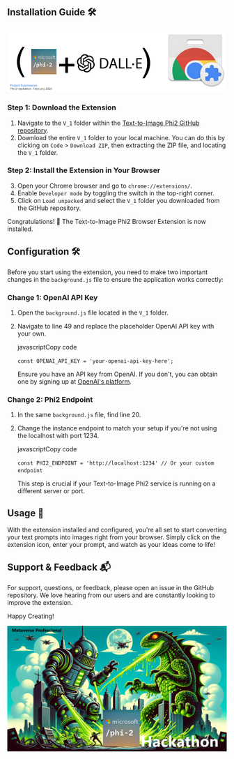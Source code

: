Installation Guide 🛠️
----------------------
![alt text](https://github.com/jegamboafuentes/Text-to-Image-Phi2/blob/main/imagenes/phi2anddalle.png)
### Step 1: Download the Extension

1.  Navigate to the `V_1` folder within the [Text-to-Image Phi2 GitHub repository](https://github.com/jegamboafuentes/Text-to-Image-Phi2/tree/main/V_1).
2.  Download the entire `V_1` folder to your local machine. You can do this by clicking on `Code` > `Download ZIP`, then extracting the ZIP file, and locating the `V_1` folder.

### Step 2: Install the Extension in Your Browser

3.  Open your Chrome browser and go to `chrome://extensions/`.
4.  Enable `Developer mode` by toggling the switch in the top-right corner.
5.  Click on `Load unpacked` and select the `V_1` folder you downloaded from the GitHub repository.

Congratulations! 🎉 The Text-to-Image Phi2 Browser Extension is now installed.

Configuration 🛠️
-----------------

Before you start using the extension, you need to make two important changes in the `background.js` file to ensure the application works correctly:

### Change 1: OpenAI API Key

1.  Open the `background.js` file located in the `V_1` folder.
    
2.  Navigate to line 49 and replace the placeholder OpenAI API key with your own.
    
    javascriptCopy code
    
    `const OPENAI_API_KEY = 'your-openai-api-key-here';`
    
    Ensure you have an API key from OpenAI. If you don't, you can obtain one by signing up at [OpenAI's platform](https://openai.com/).
    

### Change 2: Phi2 Endpoint

1.  In the same `background.js` file, find line 20.
    
2.  Change the instance endpoint to match your setup if you're not using the localhost with port 1234.
    
    javascriptCopy code
    
    `const PHI2_ENDPOINT = 'http://localhost:1234' // Or your custom endpoint`
    
    This step is crucial if your Text-to-Image Phi2 service is running on a different server or port.
    

Usage 🎨
--------

With the extension installed and configured, you're all set to start converting your text prompts into images right from your browser. Simply click on the extension icon, enter your prompt, and watch as your ideas come to life!

Support & Feedback 📬
---------------------

For support, questions, or feedback, please open an issue in the GitHub repository. We love hearing from our users and are constantly looking to improve the extension.

Happy Creating!

![alt text](https://github.com/jegamboafuentes/Text-to-Image-Phi2/blob/main/imagenes/projectBanner.png)